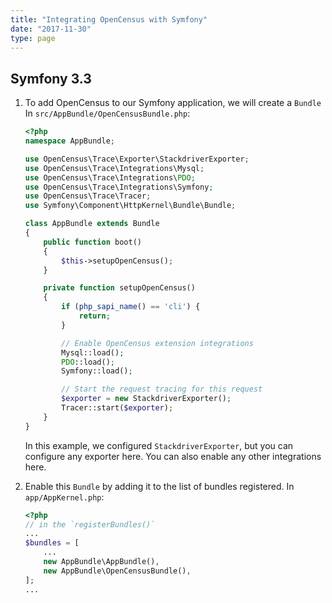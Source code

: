 ```yaml
---
title: "Integrating OpenCensus with Symfony"
date: "2017-11-30"
type: page
---
```


## Symfony 3.3

1. To add OpenCensus to our Symfony application, we will create a `Bundle`
   In `src/AppBundle/OpenCensusBundle.php`:

    ```php
    <?php
    namespace AppBundle;

    use OpenCensus\Trace\Exporter\StackdriverExporter;
    use OpenCensus\Trace\Integrations\Mysql;
    use OpenCensus\Trace\Integrations\PDO;
    use OpenCensus\Trace\Integrations\Symfony;
    use OpenCensus\Trace\Tracer;
    use Symfony\Component\HttpKernel\Bundle\Bundle;

    class AppBundle extends Bundle
    {
        public function boot()
        {
            $this->setupOpenCensus();
        }

        private function setupOpenCensus()
        {
            if (php_sapi_name() == 'cli') {
                return;
            }

            // Enable OpenCensus extension integrations
            Mysql::load();
            PDO::load();
            Symfony::load();

            // Start the request tracing for this request
            $exporter = new StackdriverExporter();
            Tracer::start($exporter);
        }
    }
    ```

    In this example, we configured `StackdriverExporter`, but you can configure
    any exporter here. You can also enable any other integrations here.

1. Enable this `Bundle` by adding it to the list of bundles registered. In
   `app/AppKernel.php`:

    ```php
    <?php
    // in the `registerBundles()`
    ...
    $bundles = [
        ...
        new AppBundle\AppBundle(),
        new AppBundle\OpenCensusBundle(),
    ];
    ...
    ```

